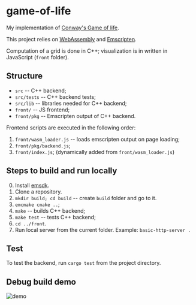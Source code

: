 # game-of-life
My implementation of [Conway's Game of life](https://en.wikipedia.org/wiki/Conway%27s_Game_of_Life).

This project relies on [WebAssembly](https://webassembly.org/) and [Emscripten](https://emscripten.org/).

Computation of a grid is done in C++; visualization is in written in JavaScript (`front` folder).

## Structure
* `src` -- C++ backend;
* `src/tests` -- C++ backend tests;
* `src/lib` -- libraries needed for C++ backend;
* `front/` -- JS frontend;
* `front/pkg` -- Emscripten output of C++ backend.

Frontend scripts are executed in the following order:
1. `front/wasm_loader.js` -- loads emscripten output on page loading;
2. `front/pkg/backend.js`;
3. `front/index.js`; (dynamically added from `front/wasm_loader.js`)

## Steps to build and run locally
0. Install [emsdk](https://github.com/emscripten-core/emsdk).
1. Clone a repository.
2. `mkdir build; cd build` -- create `build` folder and go to it.
3. `emcmake cmake ..`;
4. `make` -- builds C++ backend;
5. `make test` -- tests C++ backend;
6. `cd ../front`.
7. Run local server from the current folder. Example: `basic-http-server .`

## Test
To test the backend, run `cargo test` from the project directory.

## Debug build demo
![demo](https://github.com/chopikus/game-of-life/assets/67230858/8dec5b9a-3b7a-43d0-a12c-5dfd28f4a0bd)

